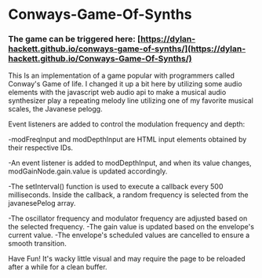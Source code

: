 # Conways-Game-Of-Synths


### The game can be triggered here: [https://dylan-hackett.github.io/conways-game-of-synths/](https://dylan-hackett.github.io/Conways-Game-Of-Synths/)

This Is an implementation of a game popular with programmers called Conway's Game of life. I changed it up a bit here by utilizing some audio elements with the javascript web audio api to make a musical audio synthesizer play a repeating melody line utilizing one of my favorite musical scales, the Javanese pelogg. 

Event listeners are added to control the modulation frequency and depth:

-modFreqInput and modDepthInput are HTML input elements obtained by their respective IDs.

-An event listener is added to modDepthInput, and when its value changes, modGainNode.gain.value is updated accordingly.

-The setInterval() function is used to execute a callback every 500 milliseconds.
Inside the callback, a random frequency is selected from the javanesePelog array.

-The oscillator frequency and modulator frequency are adjusted based on the selected frequency.
-The gain value is updated based on the envelope's current value.
-The envelope's scheduled values are cancelled to ensure a smooth transition.

Have Fun! It's wacky little visual and may require the page to be reloaded after a while for a clean buffer.
